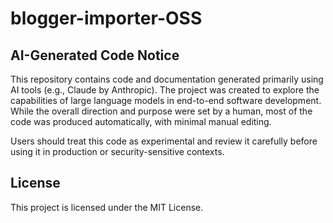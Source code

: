 # blogger-importer-OSS


## AI-Generated Code Notice


This repository contains code and documentation generated primarily using AI tools (e.g., Claude by Anthropic). The project was created to explore the capabilities of large language models in end-to-end software development. While the overall direction and purpose were set by a human, most of the code was produced automatically, with minimal manual editing.

Users should treat this code as experimental and review it carefully before using it in production or security-sensitive contexts.


## License

This project is licensed under the MIT License.